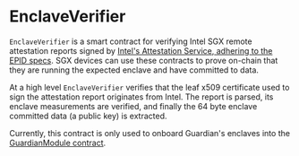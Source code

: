 # EnclaveVerifier

`EnclaveVerifier` is a smart contract for verifying Intel SGX remote attestation reports signed by [Intel's Attestation Service, adhering to the EPID specs](https://api.trustedservices.intel.com/documents/sgx-attestation-api-spec.pdf). SGX devices can use these contracts to prove on-chain that they are running the expected enclave and have committed to data.

At a high level `EnclaveVerifier` verifies that the leaf x509 certificate used to sign the attestation report originates from Intel. The report is parsed, its enclave measurements are verified, and finally the 64 byte enclave committed data (a public key) is extracted. 

Currently, this contract is only used to onboard Guardian's enclaves into the [GuardianModule contract](GuardianModule.md).